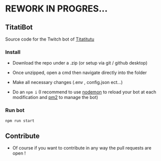 # REWORK IN PROGRES...

## TitatiBot
Source code for the Twitch bot of [Titatitutu](https://www.twitch.tv/titatitutu)

### Install
* Download the repo under a .zip (or setup via git / github desktop)

* Once unzipped, open a cmd then navigate directly into the folder

* Make all necessary changes (.env , config.json ect...)

* Do an `npm i` (I recommend to use [nodemon](https://www.npmjs.com/package/nodemon) to reload your bot at each modification and [pm2](https://www.npmjs.com/package/pm2) to manage the bot)

### Run bot
`npm run start`

## Contribute

* Of course if you want to contribute in any way the pull requests are open !
